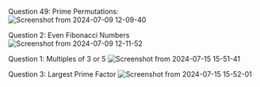 Question 49: Prime Permutations:
![Screenshot from 2024-07-09 12-09-40](https://github.com/parveenChauhan676/Dev_Scala/assets/174438374/df950fab-7c09-4898-8095-b54ffe8da8e0)

Question 2: Even Fibonacci Numbers
![Screenshot from 2024-07-09 12-11-52](https://github.com/parveenChauhan676/Dev_Scala/assets/174438374/4336750a-87ae-48ad-96a4-c10f62b6fe9b)

Question 1: Multiples of 3 or 5
![Screenshot from 2024-07-15 15-51-41](https://github.com/user-attachments/assets/4b5e1d3e-886f-4bca-a5fb-5f2e39229f13)

Question 3: Largest Prime Factor
![Screenshot from 2024-07-15 15-52-01](https://github.com/user-attachments/assets/a228e396-a33e-4445-8146-fc118226f525)
